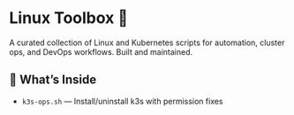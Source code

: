# Linux Toolbox 🧰

A curated collection of Linux and Kubernetes scripts for automation, cluster ops, and DevOps workflows. Built and maintained.

## 🔧 What’s Inside

- `k3s-ops.sh` — Install/uninstall k3s with permission fixes




